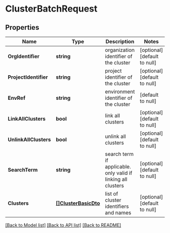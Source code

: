 # ClusterBatchRequest

## Properties
Name | Type | Description | Notes
------------ | ------------- | ------------- | -------------
**OrgIdentifier** | **string** | organization identifier of the cluster | [optional] [default to null]
**ProjectIdentifier** | **string** | project identifier of the cluster | [optional] [default to null]
**EnvRef** | **string** | environment identifier of the cluster | [default to null]
**LinkAllClusters** | **bool** | link all clusters | [optional] [default to null]
**UnlinkAllClusters** | **bool** | unlink all clusters | [optional] [default to null]
**SearchTerm** | **string** | search term if applicable. only valid if linking all clusters | [optional] [default to null]
**Clusters** | [**[]ClusterBasicDto**](ClusterBasicDTO.md) | list of cluster identifiers and names | [optional] [default to null]

[[Back to Model list]](../README.md#documentation-for-models) [[Back to API list]](../README.md#documentation-for-api-endpoints) [[Back to README]](../README.md)

